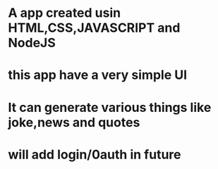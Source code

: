 # A app created usin HTML,CSS,JAVASCRIPT and NodeJS
# this app have a very simple UI 
# It can generate various things like joke,news and quotes
# will add login/0auth in future 
